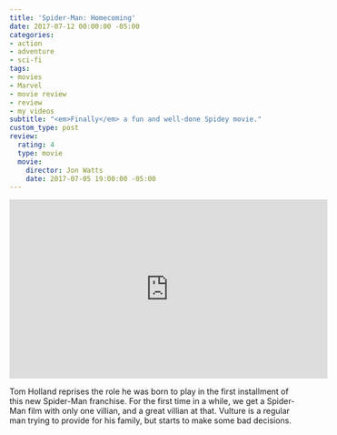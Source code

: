 ```yaml
---
title: 'Spider-Man: Homecoming'
date: 2017-07-12 00:00:00 -05:00
categories:
- action
- adventure
- sci-fi
tags:
- movies
- Marvel
- movie review
- review
- my videos
subtitle: "<em>Finally</em> a fun and well-done Spidey movie."
custom_type: post
review:
  rating: 4
  type: movie
  movie:
    director: Jon Watts
    date: 2017-07-05 19:00:00 -05:00
---
```


<div class="iframe-container">
<iframe width="560" height="315" src="https://www.youtube-nocookie.com/embed/PpyVxxSY8Qc?rel=0" frameborder="0" gesture="media" allow="encrypted-media" allowfullscreen></iframe>
</div>

Tom Holland reprises the role he was born to play in the first installment of this new Spider-Man franchise. For the first time in a while, we get a Spider-Man film with only one villian, and a great villian at that. Vulture is a regular man trying to provide for his family, but starts to make some bad decisions.

